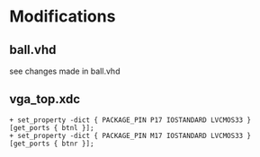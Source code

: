 # Modifications
## ball.vhd
see changes made in ball.vhd
## vga_top.xdc
`+ set_property -dict { PACKAGE_PIN P17 IOSTANDARD LVCMOS33 } [get_ports { btnl }];`
<br> `+ set_property -dict { PACKAGE_PIN M17 IOSTANDARD LVCMOS33 } [get_ports { btnr }];`
